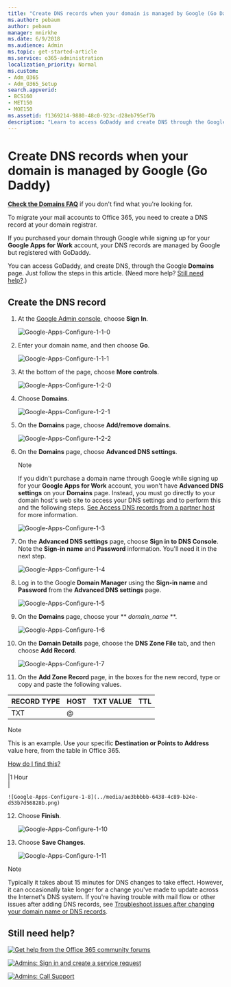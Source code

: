 ```yaml
---
title: "Create DNS records when your domain is managed by Google (Go Daddy)"
ms.author: pebaum
author: pebaum
manager: mnirkhe
ms.date: 6/9/2018
ms.audience: Admin
ms.topic: get-started-article
ms.service: o365-administration
localization_priority: Normal
ms.custom:
- Adm_O365
- Adm_O365_Setup
search.appverid:
- BCS160
- MET150
- MOE150
ms.assetid: f1369214-9880-48c0-923c-d28eb795ef7b
description: "Learn to access GoDaddy and create DNS through the Google Domains page."
---
```


# Create DNS records when your domain is managed by Google (Go Daddy)

 **[Check the Domains FAQ](../setup/domains-faq.md)** if you don't find what you're looking for. 
  
To migrate your mail accounts to Office 365, you need to create a DNS record at your domain registrar.
  
If you purchased your domain through Google while signing up for your **Google Apps for Work** account, your DNS records are managed by Google but registered with GoDaddy. 
  
You can access GoDaddy, and create DNS, through the Google **Domains** page. Just follow the steps in this article. (Need more help? [Still need help?](create-dns-records-for-domain-managed-by-google-go-daddy.md#BKMK_NeedHelp).)
  
## Create the DNS record

1. At the [Google Admin console](https://www.google.com/work/apps/business), choose **Sign In**.
    
    ![Google-Apps-Configure-1-1-0](../media/37a6e9f6-319e-4c02-aa18-d8d06df7953d.png)
  
2. Enter your domain name, and then choose **Go**.
    
    ![Google-Apps-Configure-1-1-1](../media/2caf8dcb-4d40-4cfa-bc40-d634e454e699.png)
  
3. At the bottom of the page, choose **More controls**.
    
    ![Google-Apps-Configure-1-2-0](../media/1518ff78-035b-423e-85a3-c16d7faa0968.png)
  
4. Choose **Domains**.
    
    ![Google-Apps-Configure-1-2-1](../media/c2972c06-9bca-43bd-9876-2cee63043bf1.png)
  
5. On the **Domains** page, choose **Add/remove domains**.
    
    ![Google-Apps-Configure-1-2-2](../media/07b8068f-9a05-40aa-a041-fc495c729a18.png)
  
6. On the **Domains** page, choose **Advanced DNS settings**.
    
    > [!NOTE]
    > If you didn't purchase a domain name through Google while signing up for your **Google Apps for Work** account, you won't have **Advanced DNS settings** on your **Domains** page. Instead, you must go directly to your domain host's web site to access your DNS settings and to perform this and the following steps. [See Access DNS records from a partner host](https://support.google.com/a/answer/54693?hl=en) for more information. 
  
    ![Google-Apps-Configure-1-3](../media/93504e2e-ab6b-4545-b9da-198c723bc825.png)
  
7. On the **Advanced DNS settings** page, choose **Sign in to DNS Console**. Note the **Sign-in name** and **Password** information. You'll need it in the next step. 
    
    ![Google-Apps-Configure-1-4](../media/56302527-1fc5-48a1-99b2-e7accf3a92b2.png)
  
8. Log in to the Google **Domain Manager** using the **Sign-in name** and **Password** from the **Advanced DNS settings** page. 
    
    ![Google-Apps-Configure-1-5](../media/6e9cdab4-9691-4ddc-b6d4-cbb9e0cf9d96.png)
  
9. On the **Domains** page, choose your ** *domain_name* **. 
    
    ![Google-Apps-Configure-1-6](../media/9f81e100-24bf-4692-a3b9-0eb5b35ef097.png)
  
10. On the **Domain Details** page, choose the **DNS Zone File** tab, and then choose **Add Record**.
    
    ![Google-Apps-Configure-1-7](../media/485ded2d-22d3-43d2-ac1e-c7b659dff157.png)
  
11. On the **Add Zone Record** page, in the boxes for the new record, type or copy and paste the following values. 
    
|****RECORD TYPE****|****HOST****|****TXT VALUE****|****TTL****|
|:-----|:-----|:-----|:-----|
|TXT  <br/> |@  <br/> |
> [!NOTE]
> This is an example. Use your specific **Destination or Points to Address** value here, from the table in Office 365. 
  
[How do I find this?](../get-help-with-domains/information-for-dns-records.md)
  
|1 Hour  <br/> |
   
    ![Google-Apps-Configure-1-8](../media/ae3bbbbb-6438-4c89-b24e-d53b7d56828b.png)
  
12. Choose **Finish**.
    
    ![Google-Apps-Configure-1-10](../media/ee5695cd-b53f-4dd3-9c70-ee0a5380ddf3.png)
  
13. Choose **Save Changes**.
    
    ![Google-Apps-Configure-1-11](../media/7f321236-33fb-4a7d-9d03-26605e9e558c.png)
  
> [!NOTE]
>  Typically it takes about 15 minutes for DNS changes to take effect. However, it can occasionally take longer for a change you've made to update across the Internet's DNS system. If you're having trouble with mail flow or other issues after adding DNS records, see [Troubleshoot issues after changing your domain name or DNS records](../get-help-with-domains/find-and-fix-issues.md). 
  
## Still need help?
<a name="BKMK_NeedHelp"> </a>

[![Get help from the Office 365 community forums](../media/12a746cc-184b-4288-908c-f718ce9c4ba5.png)](https://go.microsoft.com/fwlink/p/?LinkId=518605)
  
[![Admins: Sign in and create a service request](../media/10862798-181d-47a5-ae4f-3f8d5a2874d4.png)]( https://go.microsoft.com/fwlink/p/?LinkId=519124)
  
[![Admins: Call Support](../media/9f262e67-e8c9-4fc0-85c2-b3f4cfbc064e.png)](https://go.microsoft.com/fwlink/p/?LinkID=518322)
  

